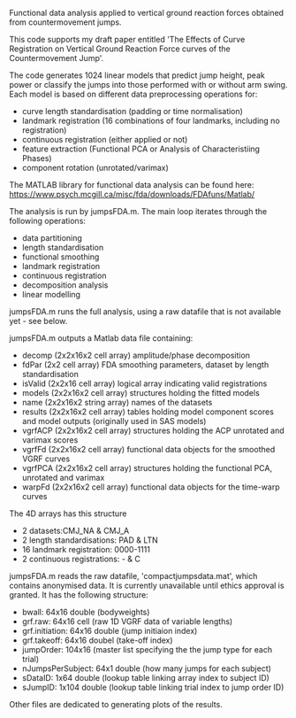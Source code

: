 Functional data analysis applied to vertical ground reaction forces obtained from countermovement jumps.

This code supports my draft paper entitled 'The Effects of Curve Registration on Vertical Ground Reaction Force curves of the Countermovement Jump'.  

The code generates 1024 linear models that predict jump height, peak power or classify the jumps into those performed with or without arm swing. Each model is based on different data preprocessing operations for:
- curve length standardisation (padding or time normalisation)
- landmark registration (16 combinations of four landmarks, including no registration)
- continuous registration (either applied or not)
- feature extraction (Functional PCA or Analysis of Characteristiing Phases)
- component rotation (unrotated/varimax)

The MATLAB library for  functional data analysis can be found here: https://www.psych.mcgill.ca/misc/fda/downloads/FDAfuns/Matlab/

The analysis is run by jumpsFDA.m. The main loop iterates through the following operations:
- data partitioning
- length standardisation
- functional smoothing
- landmark registration
- continuous registration
- decomposition analysis
- linear modelling 

jumpsFDA.m runs the full analysis, using a raw datafile that is not available yet - see below. 

jumpsFDA.m outputs a Matlab data file containing:
- decomp (2x2x16x2 cell array) amplitude/phase decomposition  
- fdPar (2x2 cell array) FDA smoothing parameters, dataset by length standardisation
- isValid (2x2x16 cell array) logical array indicating valid registrations
- models (2x2x16x2 cell array) structures holding the fitted models
- name (2x2x16x2 string array) names of the datasets
- results (2x2x16x2 cell array) tables holding model component scores and model outputs (originally used in SAS models)
- vgrfACP (2x2x16x2 cell array) structures holding the ACP unrotated and varimax scores
- vgrfFd (2x2x16x2 cell array) functional data objects for the smoothed VGRF curves
- vgrfPCA (2x2x16x2 cell array) structures holding the functional PCA, unrotated and varimax
- warpFd (2x2x16x2 cell array) functional data objects for the time-warp curves

The 4D arrays has this structure
- 2 datasets:CMJ_NA & CMJ_A 
- 2 length standardisations: PAD & LTN
- 16 landmark registration: 0000-1111
- 2 continuous registrations: - & C


jumpsFDA.m reads the raw datafile, 'compactjumpsdata.mat', which contains anonymised data. It is currently unavailable until ethics approval is granted. It has the following structure:
- bwall: 64x16 double (bodyweights)
- grf.raw: 64x16 cell (raw 1D VGRF data of variable lengths)
- grf.initiation: 64x16 double (jump initiaion index)
- grf.takeoff: 64x16 doubel (take-off index)
- jumpOrder: 104x16 (master list specifying the the jump type for each trial)
- nJumpsPerSubject: 64x1 double (how many jumps for each subject)
- sDataID: 1x64 double (lookup table linking array index to subject ID)
- sJumpID: 1x104 double (lookup table linking trial index to jump order ID)


Other files are dedicated to generating plots of the results.
